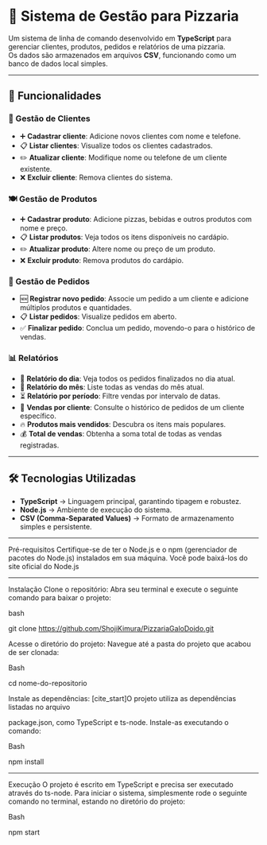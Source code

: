 # 🍕 Sistema de Gestão para Pizzaria

Um sistema de linha de comando desenvolvido em **TypeScript** para gerenciar clientes, produtos, pedidos e relatórios de uma pizzaria.  
Os dados são armazenados em arquivos **CSV**, funcionando como um banco de dados local simples.

---

## 🚀 Funcionalidades

### 👥 Gestão de Clientes
- ➕ **Cadastrar cliente**: Adicione novos clientes com nome e telefone.  
- 📋 **Listar clientes**: Visualize todos os clientes cadastrados.  
- ✏️ **Atualizar cliente**: Modifique nome ou telefone de um cliente existente.  
- ❌ **Excluir cliente**: Remova clientes do sistema.  

### 🍽️ Gestão de Produtos
- ➕ **Cadastrar produto**: Adicione pizzas, bebidas e outros produtos com nome e preço.  
- 📋 **Listar produtos**: Veja todos os itens disponíveis no cardápio.  
- ✏️ **Atualizar produto**: Altere nome ou preço de um produto.  
- ❌ **Excluir produto**: Remova produtos do cardápio.  

### 🛒 Gestão de Pedidos
- 🆕 **Registrar novo pedido**: Associe um pedido a um cliente e adicione múltiplos produtos e quantidades.  
- 📋 **Listar pedidos**: Visualize pedidos em aberto.  
- ✅ **Finalizar pedido**: Conclua um pedido, movendo-o para o histórico de vendas.  

### 📊 Relatórios
- 📅 **Relatório do dia**: Veja todos os pedidos finalizados no dia atual.  
- 📆 **Relatório do mês**: Liste todas as vendas do mês atual.  
- ⏳ **Relatório por período**: Filtre vendas por intervalo de datas.  
- 👥 **Vendas por cliente**: Consulte o histórico de pedidos de um cliente específico.  
- 🔥 **Produtos mais vendidos**: Descubra os itens mais populares.  
- 💰 **Total de vendas**: Obtenha a soma total de todas as vendas registradas.  

---

## 🛠️ Tecnologias Utilizadas
- **TypeScript** → Linguagem principal, garantindo tipagem e robustez.  
- **Node.js** → Ambiente de execução do sistema.  
- **CSV (Comma-Separated Values)** → Formato de armazenamento simples e persistente.  

---

Pré-requisitos
Certifique-se de ter o Node.js e o npm (gerenciador de pacotes do Node.js) instalados em sua máquina. Você pode baixá-los do site oficial do Node.js

---

Instalação
Clone o repositório:
Abra seu terminal e execute o seguinte comando para baixar o projeto:

bash

git clone https://github.com/ShojiKimura/PizzariaGaloDoido.git

Acesse o diretório do projeto:
Navegue até a pasta do projeto que acabou de ser clonada:

Bash

cd nome-do-repositorio

Instale as dependências:
[cite_start]O projeto utiliza as dependências listadas no arquivo 

package.json, como TypeScript e ts-node. Instale-as executando o comando:   

Bash

npm install

---

Execução
O projeto é escrito em TypeScript e precisa ser executado através do ts-node. Para iniciar o sistema, simplesmente rode o seguinte comando no terminal, estando no diretório do projeto:

Bash

npm start

